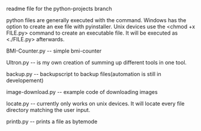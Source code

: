 readme file for the python-projects branch

python files are generally executed with the <python3 FILE.py> command.
Windows has the option to create an exe file with pyinstaller.
Unix devices use the <chmod +x FILE.py> command to create an executable
file. It will be executed as <./FILE.py> afterwards. 

BMI-Counter.py -- simple bmi-counter

Ultron.py --  is my own creation of summing up different tools in one tool. 
 
backup.py -- backupscript to backup files(automation is still in developement)

image-download.py -- example code of downloading images

locate.py -- currently only works on unix devices. It will locate every file
             directory matching the user input.

printb.py -- prints a file as bytemode
